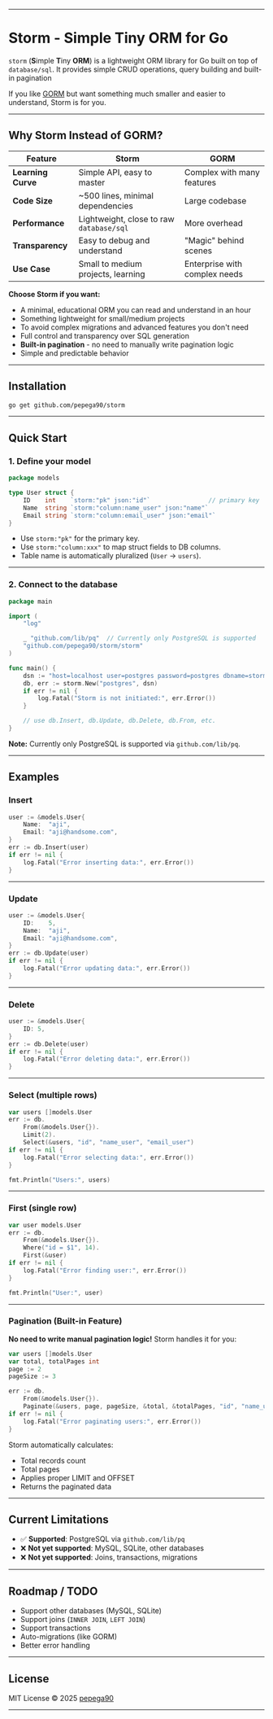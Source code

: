 
---
# Storm - Simple Tiny ORM for Go

`storm` (**S**imple **T**iny **ORM**) is a lightweight ORM library for Go built on top of `database/sql`.
It provides simple CRUD operations, query building and built-in pagination

If you like [GORM](https://gorm.io/) but want something much smaller and easier to understand, Storm is for you.

---

## Why Storm Instead of GORM?

| Feature | Storm | GORM |
|---------|-------|------|
| **Learning Curve** | Simple API, easy to master | Complex with many features |
| **Code Size** | ~500 lines, minimal dependencies | Large codebase |
| **Performance** | Lightweight, close to raw `database/sql` | More overhead |
| **Transparency** | Easy to debug and understand | "Magic" behind scenes |
| **Use Case** | Small to medium projects, learning | Enterprise with complex needs |

**Choose Storm if you want:**
- A minimal, educational ORM you can read and understand in an hour
- Something lightweight for small/medium projects
- To avoid complex migrations and advanced features you don't need
- Full control and transparency over SQL generation
- **Built-in pagination** - no need to manually write pagination logic
- Simple and predictable behavior

---

## Installation

```bash
go get github.com/pepega90/storm
```

---

## Quick Start

### 1. Define your model

```go
package models

type User struct {
	ID    int    `storm:"pk" json:"id"`                // primary key
	Name  string `storm:"column:name_user" json:"name"`
	Email string `storm:"column:email_user" json:"email"`
}
```

* Use `storm:"pk"` for the primary key.
* Use `storm:"column:xxx"` to map struct fields to DB columns.
* Table name is automatically pluralized (`User` → `users`).

---

### 2. Connect to the database

```go
package main

import (
	"log"

	_ "github.com/lib/pq"  // Currently only PostgreSQL is supported
	"github.com/pepega90/storm/storm"
)

func main() {
	dsn := "host=localhost user=postgres password=postgres dbname=storm_db port=5432 sslmode=disable"
	db, err := storm.New("postgres", dsn)
	if err != nil {
		log.Fatal("Storm is not initiated:", err.Error())
	}

	// use db.Insert, db.Update, db.Delete, db.From, etc.
}
```

**Note:** Currently only PostgreSQL is supported via `github.com/lib/pq`.

---

## Examples

### Insert

```go
user := &models.User{
	Name:  "aji",
	Email: "aji@handsome.com",
}
err := db.Insert(user)
if err != nil {
	log.Fatal("Error inserting data:", err.Error())
}
```

---

### Update

```go
user := &models.User{
	ID:    5,
	Name:  "aji",
	Email: "aji@handsome.com",
}
err := db.Update(user)
if err != nil {
	log.Fatal("Error updating data:", err.Error())
}
```

---

### Delete

```go
user := &models.User{
	ID: 5,
}
err := db.Delete(user)
if err != nil {
	log.Fatal("Error deleting data:", err.Error())
}
```

---

### Select (multiple rows)

```go
var users []models.User
err := db.
	From(&models.User{}).
	Limit(2).
	Select(&users, "id", "name_user", "email_user")
if err != nil {
	log.Fatal("Error selecting data:", err.Error())
}

fmt.Println("Users:", users)
```

---

### First (single row)

```go
var user models.User
err := db.
	From(&models.User{}).
	Where("id = $1", 14).
	First(&user)
if err != nil {
	log.Fatal("Error finding user:", err.Error())
}

fmt.Println("User:", user)
```

---

### Pagination (Built-in Feature)

**No need to write manual pagination logic!** Storm handles it for you:

```go
var users []models.User
var total, totalPages int
page := 2
pageSize := 3

err := db.
	From(&models.User{}).
	Paginate(&users, page, pageSize, &total, &totalPages, "id", "name_user")
if err != nil {
	log.Fatal("Error paginating users:", err.Error())
}
```

Storm automatically calculates:
- Total records count
- Total pages
- Applies proper LIMIT and OFFSET
- Returns the paginated data

---

## Current Limitations

- ✅ **Supported**: PostgreSQL via `github.com/lib/pq`
- ❌ **Not yet supported**: MySQL, SQLite, other databases
- ❌ **Not yet supported**: Joins, transactions, migrations

---

## Roadmap / TODO

* Support other databases (MySQL, SQLite)
* Support joins (`INNER JOIN`, `LEFT JOIN`)
* Support transactions
* Auto-migrations (like GORM)
* Better error handling

---

## License

MIT License © 2025 [pepega90](https://github.com/pepega90)

---
